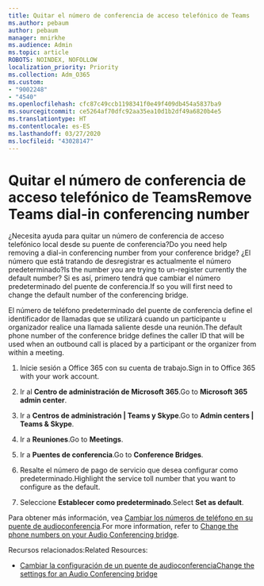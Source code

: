```yaml
---
title: Quitar el número de conferencia de acceso telefónico de Teams
ms.author: pebaum
author: pebaum
manager: mnirkhe
ms.audience: Admin
ms.topic: article
ROBOTS: NOINDEX, NOFOLLOW
localization_priority: Priority
ms.collection: Adm_O365
ms.custom:
- "9002248"
- "4540"
ms.openlocfilehash: cfc87c49ccb1198341f0e49f409db454a5837ba9
ms.sourcegitcommit: ce5264af70dfc92aa35ea10d1b2df49a6820b4e5
ms.translationtype: HT
ms.contentlocale: es-ES
ms.lasthandoff: 03/27/2020
ms.locfileid: "43028147"
---
```

# <a name="remove-teams-dial-in-conferencing-number"></a><span data-ttu-id="e4f6f-102">Quitar el número de conferencia de acceso telefónico de Teams</span><span class="sxs-lookup"><span data-stu-id="e4f6f-102">Remove Teams dial-in conferencing number</span></span>

<span data-ttu-id="e4f6f-103">¿Necesita ayuda para quitar un número de conferencia de acceso telefónico local desde su puente de conferencia?</span><span class="sxs-lookup"><span data-stu-id="e4f6f-103">Do you need help removing a dial-in conferencing number from your conference bridge?</span></span> <span data-ttu-id="e4f6f-104">¿El número que está tratando de desregistrar es actualmente el número predeterminado?</span><span class="sxs-lookup"><span data-stu-id="e4f6f-104">Is the number you are trying to un-register currently the default number?</span></span> <span data-ttu-id="e4f6f-105">Si es así, primero tendrá que cambiar el número predeterminado del puente de conferencia.</span><span class="sxs-lookup"><span data-stu-id="e4f6f-105">If so you will first need to change the default number of the conferencing bridge.</span></span>

<span data-ttu-id="e4f6f-106">El número de teléfono predeterminado del puente de conferencia define el identificador de llamadas que se utilizará cuando un participante u organizador realice una llamada saliente desde una reunión.</span><span class="sxs-lookup"><span data-stu-id="e4f6f-106">The default phone number of the conference bridge defines the caller ID that will be used when an outbound call is placed by a participant or the organizer from within a meeting.</span></span>

1. <span data-ttu-id="e4f6f-107">Inicie sesión a Office 365 con su cuenta de trabajo.</span><span class="sxs-lookup"><span data-stu-id="e4f6f-107">Sign in to Office 365 with your work account.</span></span>

2. <span data-ttu-id="e4f6f-108">Ir al **Centro de administración de Microsoft 365**.</span><span class="sxs-lookup"><span data-stu-id="e4f6f-108">Go to **Microsoft 365 admin center**.</span></span>

3. <span data-ttu-id="e4f6f-109">Ir a **Centros de administración | Teams y Skype**.</span><span class="sxs-lookup"><span data-stu-id="e4f6f-109">Go to **Admin centers | Teams & Skype**.</span></span>

4. <span data-ttu-id="e4f6f-110">Ir a **Reuniones**.</span><span class="sxs-lookup"><span data-stu-id="e4f6f-110">Go to **Meetings**.</span></span>

5. <span data-ttu-id="e4f6f-111">Ir a **Puentes de conferencia**.</span><span class="sxs-lookup"><span data-stu-id="e4f6f-111">Go to **Conference Bridges**.</span></span>

6. <span data-ttu-id="e4f6f-112">Resalte el número de pago de servicio que desea configurar como predeterminado.</span><span class="sxs-lookup"><span data-stu-id="e4f6f-112">Highlight the service toll number that you want to configure as the default.</span></span>

7. <span data-ttu-id="e4f6f-113">Seleccione **Establecer como predeterminado**.</span><span class="sxs-lookup"><span data-stu-id="e4f6f-113">Select **Set as default**.</span></span>

<span data-ttu-id="e4f6f-114">Para obtener más información, vea [Cambiar los números de teléfono en su puente de audioconferencia](https://docs.microsoft.com/microsoftteams/change-the-phone-numbers-on-your-audio-conferencing-bridge).</span><span class="sxs-lookup"><span data-stu-id="e4f6f-114">For more information, refer to [Change the phone numbers on your Audio Conferencing bridge](https://docs.microsoft.com/microsoftteams/change-the-phone-numbers-on-your-audio-conferencing-bridge).</span></span>

<span data-ttu-id="e4f6f-115">Recursos relacionados:</span><span class="sxs-lookup"><span data-stu-id="e4f6f-115">Related Resources:</span></span>

- [<span data-ttu-id="e4f6f-116">Cambiar la configuración de un puente de audioconferencia</span><span class="sxs-lookup"><span data-stu-id="e4f6f-116">Change the settings for an Audio Conferencing bridge</span></span>](https://docs.microsoft.com/microsoftteams/change-the-settings-for-an-audio-conferencing-bridge)
